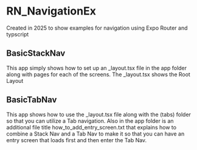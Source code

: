# RN_NavigationEx

Created in 2025 to show examples for navigation using Expo Router and typscript

## BasicStackNav

This app simply shows how to set up an \_layout.tsx file in the app folder along with pages
for each of the screens. The \_layout.tsx shows the Root Layout

## BasicTabNav

This app shows how to use the \_layout.tsx file along with the (tabs) folder so that you
can utilize a Tab navigation. Also in the app folder is an additional file title
how_to_add_entry_screen.txt that explains how to combine a Stack Nav and a Tab Nav to make it
so that you can have an entry screen that loads first and then enter the Tab Nav.
